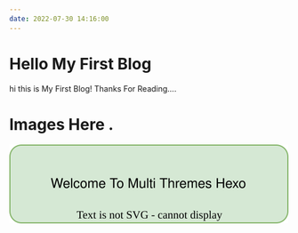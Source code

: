 ```yaml
---
date: 2022-07-30 14:16:00
---
```


# Hello My First Blog
hi this is My First Blog! Thanks For Reading....


# Images Here .
![](demo.svg)
